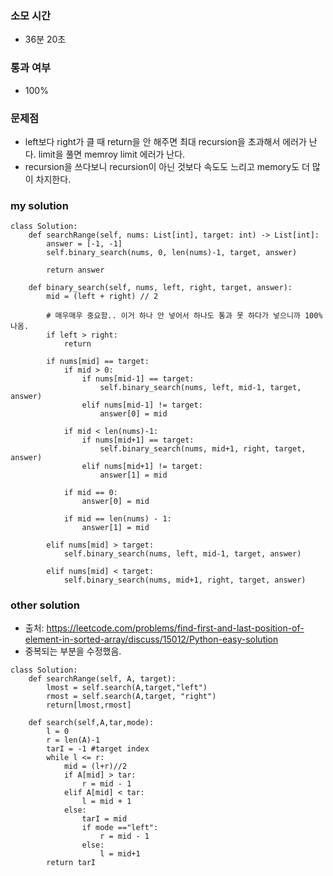 ### 소모 시간
- 36분 20초

### 통과 여부
- 100%

### 문제점
- left보다 right가 클 때 return을 안 해주면 최대 recursion을 초과해서 에러가 난다. limit을 풀면 memroy limit 에러가 난다.
- recursion을 쓰다보니 recursion이 아닌 것보다 속도도 느리고 memory도 더 많이 차지한다.

### my solution
```
class Solution:
    def searchRange(self, nums: List[int], target: int) -> List[int]:
        answer = [-1, -1]
        self.binary_search(nums, 0, len(nums)-1, target, answer)
        
        return answer
        
    def binary_search(self, nums, left, right, target, answer):
        mid = (left + right) // 2
        
        # 매우매우 중요함.. 이거 하나 안 넣어서 하나도 통과 못 하다가 넣으니까 100% 나옴.
        if left > right:
            return

        if nums[mid] == target:
            if mid > 0:
                if nums[mid-1] == target:
                    self.binary_search(nums, left, mid-1, target, answer)
                elif nums[mid-1] != target:
                    answer[0] = mid
            
            if mid < len(nums)-1:
                if nums[mid+1] == target:
                    self.binary_search(nums, mid+1, right, target, answer)
                elif nums[mid+1] != target:
                    answer[1] = mid
            
            if mid == 0:
                answer[0] = mid
            
            if mid == len(nums) - 1:
                answer[1] = mid
        
        elif nums[mid] > target:
            self.binary_search(nums, left, mid-1, target, answer)
        
        elif nums[mid] < target:
            self.binary_search(nums, mid+1, right, target, answer)
```

### other solution
- 출처: https://leetcode.com/problems/find-first-and-last-position-of-element-in-sorted-array/discuss/15012/Python-easy-solution
- 중복되는 부분을 수정했음.
```
class Solution:
    def searchRange(self, A, target):
        lmost = self.search(A,target,"left")
        rmost = self.search(A,target, "right")
        return[lmost,rmost]
                        
    def search(self,A,tar,mode):
        l = 0
        r = len(A)-1
        tarI = -1 #target index
        while l <= r:
            mid = (l+r)//2
            if A[mid] > tar:
                r = mid - 1
            elif A[mid] < tar:
                l = mid + 1
            else:
                tarI = mid
                if mode =="left":
                    r = mid - 1
                else:
                    l = mid+1
        return tarI
```